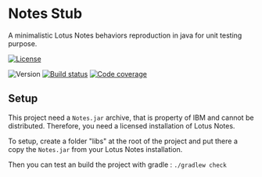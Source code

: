 # Notes Stub
A minimalistic Lotus Notes behaviors reproduction in java for unit testing purpose.

[![License](https://img.shields.io/badge/license-GPLv2-blue.svg)](https://github.com/toolable/notes.stub/blob/develop/LICENSE)

![Version](https://img.shields.io/badge/version-0.1--SNAPSHOT-lightgray.svg)
[![Build status](https://travis-ci.org/toolable/notes.stub.svg?branch=develop)](https://travis-ci.org/toolable/notes.stub/branches)
[![Code coverage](https://img.shields.io/codecov/c/github/toolable/notes.stub/develop.svg)](https://codecov.io/github/toolable/notes.stub/?branch=develop)

## Setup
This project need a `Notes.jar` archive, that is property of IBM and cannot be distributed. Therefore, you need a licensed installation of Lotus Notes.

To setup, create a folder "libs" at the root of the project and put there a copy the `Notes.jar` from your Lotus Notes installation.

Then you can test an build the project with gradle : `./gradlew check`
